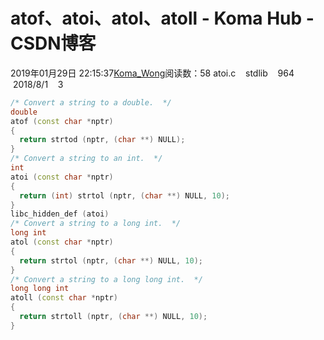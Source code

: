 # atof、atoi、atol、atoll - Koma Hub - CSDN博客
2019年01月29日 22:15:37[Koma_Wong](https://me.csdn.net/Rong_Toa)阅读数：58
atoi.c    stdlib    964    2018/8/1    3
```cpp
/* Convert a string to a double.  */
double
atof (const char *nptr)
{
  return strtod (nptr, (char **) NULL);
}
/* Convert a string to an int.  */
int
atoi (const char *nptr)
{
  return (int) strtol (nptr, (char **) NULL, 10);
}
libc_hidden_def (atoi)
/* Convert a string to a long int.  */
long int
atol (const char *nptr)
{
  return strtol (nptr, (char **) NULL, 10);
}
/* Convert a string to a long long int.  */
long long int
atoll (const char *nptr)
{
  return strtoll (nptr, (char **) NULL, 10);
}
```
